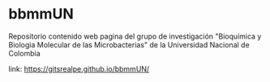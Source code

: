 # bbmmUN
Repositorio contenido web pagina del grupo de investigación "Bioquímica y Biologia Molecular de las Microbacterias" de la Universidad Nacional de Colombia

link: https://gitsrealpe.github.io/bbmmUN/
